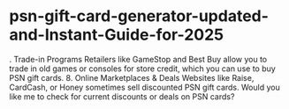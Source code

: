 # psn-gift-card-generator-updated-and-Instant-Guide-for-2025
. Trade-in Programs Retailers like GameStop and Best Buy allow you to trade in old games or consoles for store credit, which you can use to buy PSN gift cards. 8. Online Marketplaces &amp; Deals Websites like Raise, CardCash, or Honey sometimes sell discounted PSN gift cards. Would you like me to check for current discounts or deals on PSN cards?
